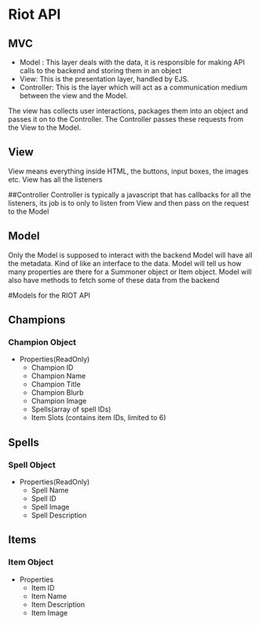 # Riot API

## MVC

 - Model : This layer deals with the data, it is responsible for making API calls to the backend and storing them in an object
 - View: This is the presentation layer, handled by EJS.
 - Controller: This is the layer which will act as a communication medium between the view and the Model.
 
 
The view has collects user interactions, packages them into an object and passes it on to the Controller. The Controller passes these requests from the View to the Model.

## View
View means everything inside HTML, the buttons, input boxes, the images etc.
View has all the listeners

##Controller
Controller is typically a javascript that has callbacks for all the listeners, its job is to only to listen from View and then pass on the request to the Model

## Model
Only the Model is supposed to interact with the backend
Model will have all the metadata. Kind of like an interface to the data. Model will tell us how many properties are there for a Summoner object or Item object. Model will also have methods to fetch some of these data from the backend


#Models for the RIOT API

## Champions

### Champion Object

 - Properties(ReadOnly)
   - Champion ID
   - Champion Name
   - Champion Title
   - Champion Blurb
   - Champion Image
   - Spells(array of spell IDs)
   - Item Slots (contains item IDs, limited to 6)

## Spells

### Spell Object

 - Properties(ReadOnly)
   - Spell Name
   - Spell ID
   - Spell Image
   - Spell Description
   
## Items

### Item Object

 - Properties
   - Item ID
   - Item Name
   - Item Description
   - Item Image
